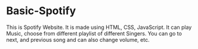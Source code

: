 # Basic-Spotify
This is Spotify Website. It is made using HTML, CSS, JavaScript. It can play Music, choose from different playlist of different Singers. You can go to next, and previous song and can also change volume, etc.
